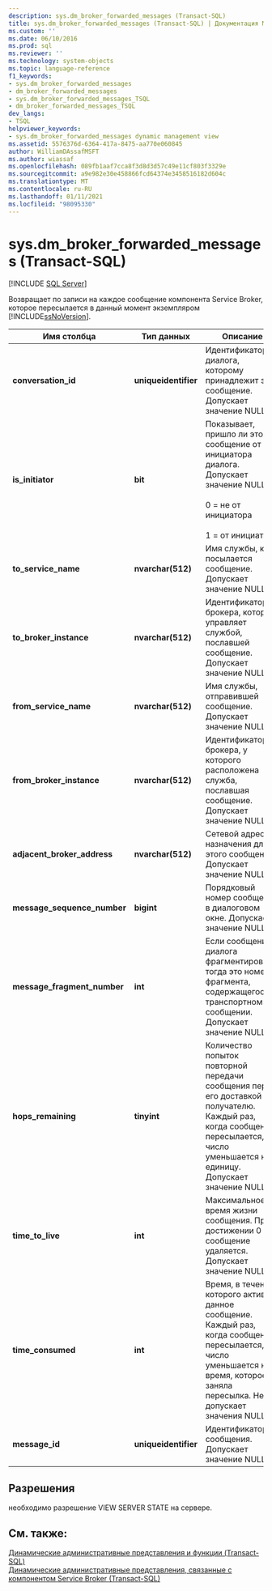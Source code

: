 ```yaml
---
description: sys.dm_broker_forwarded_messages (Transact-SQL)
title: sys.dm_broker_forwarded_messages (Transact-SQL) | Документация Майкрософт
ms.custom: ''
ms.date: 06/10/2016
ms.prod: sql
ms.reviewer: ''
ms.technology: system-objects
ms.topic: language-reference
f1_keywords:
- sys.dm_broker_forwarded_messages
- dm_broker_forwarded_messages
- sys.dm_broker_forwarded_messages_TSQL
- dm_broker_forwarded_messages_TSQL
dev_langs:
- TSQL
helpviewer_keywords:
- sys.dm_broker_forwarded_messages dynamic management view
ms.assetid: 5576376d-6364-417a-8475-aa770e060845
author: WilliamDAssafMSFT
ms.author: wiassaf
ms.openlocfilehash: 089fb1aaf7cca8f3d8d3d57c49e11cf803f3329e
ms.sourcegitcommit: a9e982e30e458866fcd64374e3458516182d604c
ms.translationtype: MT
ms.contentlocale: ru-RU
ms.lasthandoff: 01/11/2021
ms.locfileid: "98095330"
---
```

# <a name="sysdm_broker_forwarded_messages-transact-sql"></a>sys.dm_broker_forwarded_messages (Transact-SQL)
[!INCLUDE [SQL Server](../../includes/applies-to-version/sqlserver.md)]

  Возвращает по записи на каждое сообщение компонента Service Broker, которое пересылается в данный момент экземпляром [!INCLUDE[ssNoVersion](../../includes/ssnoversion-md.md)].  
  

|Имя столбца|Тип данных|Описание|  
|-----------------|---------------|-----------------|  
|**conversation_id**|**uniqueidentifier**|Идентификатор диалога, которому принадлежит это сообщение. Допускает значение NULL.|  
|**is_initiator**|**bit**|Показывает, пришло ли это сообщение от инициатора диалога.  Допускает значение NULL.<br /><br /> 0 = не от инициатора<br /><br /> 1 = от инициатора|  
|**to_service_name**|**nvarchar(512)**|Имя службы, куда посылается сообщение. Допускает значение NULL.|  
|**to_broker_instance**|**nvarchar(512)**|Идентификатор брокера, который управляет службой, пославшей сообщение. Допускает значение NULL.|  
|**from_service_name**|**nvarchar(512)**|Имя службы, отправившей сообщение. Допускает значение NULL.|  
|**from_broker_instance**|**nvarchar(512)**|Идентификатор брокера, у которого расположена служба, пославшая сообщение. Допускает значение NULL.|  
|**adjacent_broker_address**|**nvarchar(512)**|Сетевой адрес назначения для этого сообщения. Допускает значение NULL.|  
|**message_sequence_number**|**bigint**|Порядковый номер сообщения в диалоговом окне. Допускает значение NULL.|  
|**message_fragment_number**|**int**|Если сообщение диалога фрагментировано, тогда это номер фрагмента, содержащегося в транспортном сообщении. Допускает значение NULL.|  
|**hops_remaining**|**tinyint**|Количество попыток повторной передачи сообщения перед его доставкой получателю. Каждый раз, когда сообщение пересылается, это число уменьшается на единицу. Допускает значение NULL.|  
|**time_to_live**|**int**|Максимальное время жизни сообщения. При достижении 0 сообщение удаляется. Допускает значение NULL.|  
|**time_consumed**|**int**|Время, в течение которого активно данное сообщение. Каждый раз, когда сообщение пересылается, это число уменьшается на время, которое заняла пересылка. Не допускает значения NULL.|  
|**message_id**|**uniqueidentifier**|Идентификатор сообщения. Допускает значение NULL.|  
  
## <a name="permissions"></a>Разрешения  
 необходимо разрешение VIEW SERVER STATE на сервере.  
  
## <a name="see-also"></a>См. также:  
 [Динамические административные представления и функции (Transact-SQL)](~/relational-databases/system-dynamic-management-views/system-dynamic-management-views.md)   
 [Динамические административные представления, связанные с компонентом Service Broker (Transact-SQL)](../../relational-databases/system-dynamic-management-views/service-broker-related-dynamic-management-views-transact-sql.md)  
  
  

